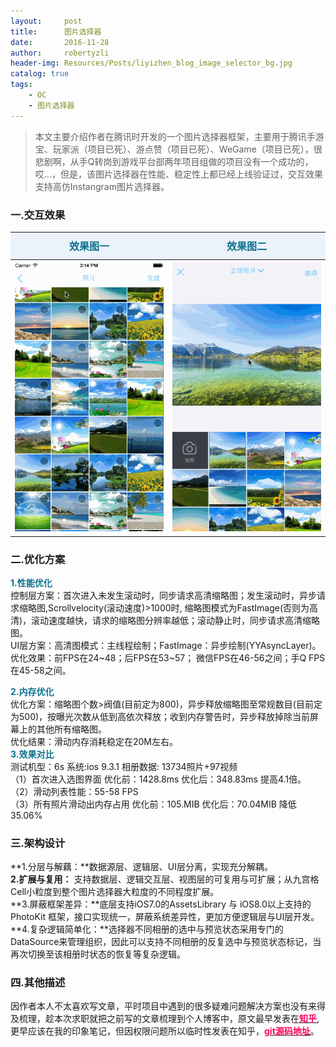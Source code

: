 ```yaml
---
layout:     post
title:      图片选择器 
date:       2016-11-28
author:     robertyzli
header-img: Resources/Posts/liyizhen_blog_image_selector_bg.jpg
catalog: true
tags:
    - OC
    - 图片选择器
---
```


<style>
  table {
      width: 100%; /*表格宽度*/
      border-collapse: collapse; /*使用单一线条的边框*/
      empty-cells: show; /*单元格无内容依旧绘制边框*/
  }
	
  table th,td {
    height: 35px; /*统一每一行的默认高度*/
  }
	
  table th {
      font-weight: bold; /*加粗*/
      text-align: center !important; /*内容居中，加上 !important 避免被 Markdown 样式覆盖*/
      white-space: nowrap; /*表头内容强制在一行显示*/
      font-size:16px;font-family:"Times New Roman", Times, serif !important;
      background: #ECF2F9; /*背景色*/
      color:#0F7290;
  }
  
   table td {
      text-align: center !important; /*内容居中，加上 !important 避免被 Markdown 样式覆盖*/
      font-size:14px;font-family:"Times New Roman", Times, serif !important;
  }
	
  /* 隔行变色 */
  table tbody tr:nth-child(2n) {
      background: #F4F7FB; 
  }
  /* 悬浮变色 */
  /*table tr:hover {
      background: #B2B2B2; 
  }*/
	
  /* 首列不换行 */
  table td:nth-child(1) {
      white-space: nowrap; 
  }
  /* 指定列宽度 */
  /*table th:nth-of-type(2) {
    	width: 200px;
     white-space: nowrap;
  }*/
  </style>  

> 本文主要介绍作者在腾讯时开发的一个图片选择器框架，主要用于腾讯手游宝、玩家派（项目已死）、游点赞（项目已死）、WeGame（项目已死），很悲剧啊，从手Q转岗到游戏平台部两年项目组做的项目没有一个成功的，哎...，但是，该图片选择器在性能、稳定性上都已经上线验证过，交互效果支持高仿Instangram图片选择器。

### 一.交互效果
<table>
    <thead>
        <tr>
            <th>效果图一</th>
            <th>效果图二</th>
        </tr>
    </thead>
    <tbody>
        <tr>
            <td><img src="/Resources/Posts/liyizhen_blog_image_selector_demo1.gif"/></td>
            <td><img src="/Resources/Posts/liyizhen_blog_image_selector_demo2.gif"/></td>
        </tr>
    </tbody>
</table>

### 二.优化方案
**<font style="color:#0F7290">1.性能优化</font>**   
控制层方案：首次进入未发生滚动时，同步请求高清缩略图；发生滚动时，异步请求缩略图,Scrollvelocity(滚动速度)>1000时, 缩略图模式为FastImage(否则为高清)，滚动速度越快，请求的缩略图分辨率越低；滚动静止时，同步请求高清缩略图。  
UI层方案：高清图模式：主线程绘制；FastImage：异步绘制(YYAsyncLayer)。  
优化效果：前FPS在24~48；后FPS在53~57；  微信FPS在46-56之间；手Q FPS在45-58之间。  

**<font style="color:#0F7290">2.内存优化</font>**    
优化方案：缩略图个数>阀值(目前定为800)，异步释放缩略图至常规数目(目前定为500)，按曝光次数从低到高依次释放；收到内存警告时，异步释放掉除当前屏幕上的其他所有缩略图。   
优化结果：滑动内存消耗稳定在20M左右。  
**<font style="color:#0F7290">3.效果对比</font>**   
测试机型：6s 系统:ios 9.3.1 相册数据: 13734照片+97视频  
（1）首次进入选图界面 优化前：1428.8ms 优化后：348.83ms 提高4.1倍。  
（2）滑动列表性能：55-58 FPS  
（3）所有照片滑动出内存占用 优化前：105.MIB 优化后：70.04MIB 降低35.06%   

### 三.架构设计
**<font style="color:#18191B">1.分层与解藕：</font>**数据源层、逻辑层、UI层分离，实现充分解耦。  
**<font style="color:#18191B">2.扩展与复用：</font>**   支持数据层、逻辑交互层、视图层的可复用与可扩展；从九宫格Cell小粒度到整个图片选择器大粒度的不同程度扩展。  
**<font style="color:#18191B">3.屏蔽框架差异：</font>**底层支持iOS7.0的AssetsLibrary 与 iOS8.0以上支持的PhotoKit   框架，接口实现统一，屏蔽系统差异性，更加方便逻辑层与UI层开发。  
**<font style="color:#18191B">4.复杂逻辑简单化：</font>**选择器不同相册的选中与预览状态采用专门的DataSource来管理组织，因此可以支持不同相册的反复选中与预览状态标记，当再次切换至该相册时状态的恢复等复杂逻辑。   

### 四.其他描述
因作者本人不太喜欢写文章，平时项目中遇到的很多疑难问题解决方案也没有来得及梳理，趁本次求职就把之前写的文章梳理到个人博客中，原文最早发表在[**<font style="color:#FF005D">知乎</font>**](https://zhuanlan.zhihu.com/p/35030850),更早应该在我的印象笔记，但因权限问题所以临时性发表在知乎，[**<font style="color:#FF005D">git源码地址</font>**](https://github.com/scutliyizhen/LYZMediaFilesSelector)。 









